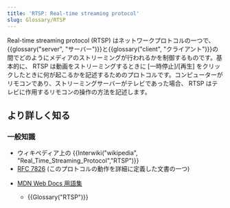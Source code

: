 ```yaml
---
title: 'RTSP: Real-time streaming protocol'
slug: Glossary/RTSP
---
```

Real-time streaming protocol (RTSP) はネットワークプロトコルの一つで、{{glossary("server", "サーバー")}}と{{glossary("client", "クライアント")}}の間でどのようにメディアのストリーミングが行われるかを制御するものです。基本的に、 RTSP は動画をストリーミングするときに \[一時停止]/\[再生] をクリックしたときに何が起こるかを記述するためのプロトコルです。コンピューターがリモコンであり、ストリーミングサーバーがテレビであった場合、 RTSP はテレビに作用するリモコンの操作の方法を記述します。

## より詳しく知る

### 一般知識

- ウィキペディア上の {{Interwiki("wikipedia", "Real_Time_Streaming_Protocol","RTSP")}}
- [RFC 7826](https://tools.ietf.org/html/rfc7826) (このプロトコルの動作を詳細に定義した文書の一つ)

<!---->

- [MDN Web Docs 用語集](/ja/docs/Glossary)

  - {{Glossary("RTSP")}}
